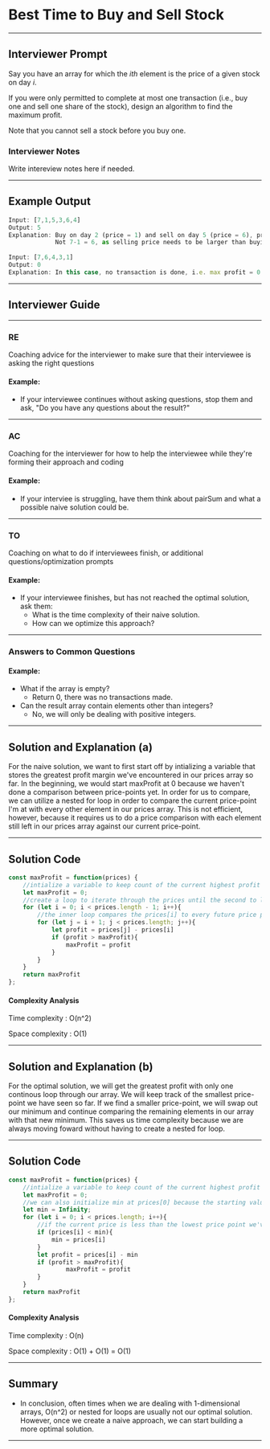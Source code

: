 # Best Time to Buy and Sell Stock
---
## Interviewer Prompt

Say you have an array for which the *ith* element is the price of a given stock on day *i*.

If you were only permitted to complete at most one transaction (i.e., buy one and sell one share of the stock), design an algorithm to find the maximum profit.

Note that you cannot sell a stock before you buy one.

### Interviewer Notes

Write intereview notes here if needed.

---

## Example Output

```javascript
Input: [7,1,5,3,6,4]
Output: 5
Explanation: Buy on day 2 (price = 1) and sell on day 5 (price = 6), profit = 6-1 = 5.
             Not 7-1 = 6, as selling price needs to be larger than buying price.
             
Input: [7,6,4,3,1]
Output: 0
Explanation: In this case, no transaction is done, i.e. max profit = 0.
```

---

## Interviewer Guide

---

### RE

Coaching advice for the interviewer to make sure that their interviewee is asking the right questions

#### Example:
* If your interviewee continues without asking questions, stop them and ask, "Do you have any questions about the result?"

---

### AC

Coaching for the interviewer for how to help the interviewee while they're forming their approach and coding

#### Example:
* If your interviee is struggling, have them think about pairSum and what a possible naive solution could be.

---

### TO

Coaching on what to do if interviewees finish, or additional questions/optimization prompts

#### Example:
* If your interviewee finishes, but has not reached the optimal solution, ask them:
  * What is the time complexity of their naive solution.
  * How can we optimize this approach?

---

### Answers to Common Questions

#### Example:
* What if the array is empty?
  * Return 0, there was no transactions made.
* Can the result array contain elements other than integers?
  * No, we will only be dealing with positive integers. 

---

## Solution and Explanation (a)

For the naive solution, we want to first start off by intializing a variable that stores the greatest profit margin we've encountered in our prices array so far. In the beginning, we would start maxProfit at 0 because we haven't done a comparison between price-points yet. In order for us to compare, we can utilize a nested for loop in order to compare the current price-point I'm at with every other element in our prices array. This is not efficient, however, because it requires us to do a price comparison with each element still left in our prices array against our current price-point.

---

## Solution Code

```javascript
const maxProfit = function(prices) {
    //intialize a variable to keep count of the current highest profit
    let maxProfit = 0;
    //create a loop to iterate through the prices until the second to last element
    for (let i = 0; i < prices.length - 1; i++){
        //the inner loop compares the prices[i] to every future price point to see if there is a higher profit
        for (let j = i + 1; j < prices.length; j++){
            let profit = prices[j] - prices[i]
            if (profit > maxProfit){
                maxProfit = profit
            }
        }
    }
    return maxProfit
};
```
#### Complexity Analysis

Time complexity : O(n^2) 

Space complexity : O(1)

---

## Solution and Explanation (b)

For the optimal solution, we will get the greatest profit with only one continous loop through our array. We will keep track of the smallest price-point we have seen so far. If we find a smaller price-point, we will swap out our minimum and continue comparing the remaining elements in our array with that new minimum. This saves us time complexity because we are always moving foward without having to create a nested for loop.

---

## Solution Code

```javascript
const maxProfit = function(prices) {
    //intialize a variable to keep count of the current highest profit
    let maxProfit = 0;
    //we can also initialize min at prices[0] because the starting value of min will most likely be reassigned when we see a lower price-point
    let min = Infinity; 
    for (let i = 0; i < prices.length; i++){
        //if the current price is less than the lowest price point we've seen so far, reassign the min
        if (prices[i] < min){
            min = prices[i]
        }
        let profit = prices[i] - min
        if (profit > maxProfit){
                maxProfit = profit
        }
    }
    return maxProfit
};
```
#### Complexity Analysis

Time complexity : O(n) 

Space complexity : O(1) + O(1) = O(1)

---

## Summary

* In conclusion, often times when we are dealing with 1-dimensional arrays, O(n^2) or nested for loops are usually not our optimal solution. However, once we create a naive approach, we can start building a more optimal solution.

---